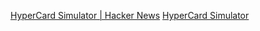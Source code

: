 
[HyperCard Simulator | Hacker News](https://news.ycombinator.com/item?id=40793924)
[HyperCard Simulator](https://hcsimulator.com/)
